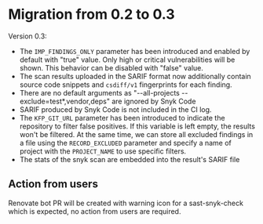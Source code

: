 # Migration from 0.2 to 0.3

Version 0.3:

- The `IMP_FINDINGS_ONLY` parameter has been introduced and enabled by default with "true" value. Only high or critical vulnerabilities will be shown. This behavior can be disabled with "false" value.
- The scan results uploaded in the SARIF format now additionally contain source code snippets and `csdiff/v1` fingerprints for each finding.
- There are no default arguments as "--all-projects --exclude=test*,vendor,deps" are ignored by Snyk Code
- SARIF produced by Snyk Code is not included in the CI log.
- The `KFP_GIT_URL` parameter has been introduced to indicate the repository to filter false positives. If this variable is left empty, the results won't be filtered. At the same time, we can store all excluded findings in a file using the `RECORD_EXCLUDED` parameter and specify a name of project with the `PROJECT_NAME` to use specific filters.
- The stats of the snyk scan are embedded into the result's SARIF file

## Action from users

Renovate bot PR will be created with warning icon for a sast-snyk-check which is expected, no action from users are required.
